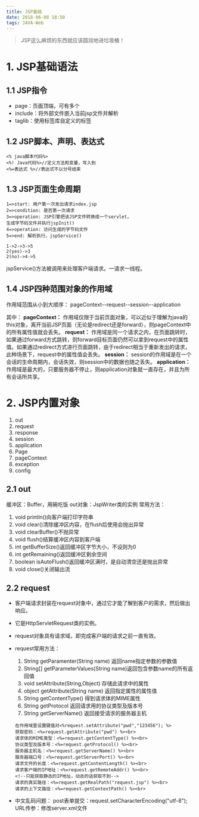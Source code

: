 ```yaml
---
title: JSP基础
date: 2018-06-08 18:50
tags: JAVA-Web
---
```

> JSP这么麻烦的东西就应该圆润地进垃圾桶！

<!-- more -->

# 1. JSP基础语法
## 1.1 JSP指令
- page：页面顶端，可有多个
- include：将外部文件嵌入当前jsp文件并解析
- taglib：使用标签库自定义的标签

## 1.2 JSP脚本、声明、表达式
```
<% java脚本代码%>
<%! Java代码%>//定义方法和变量，写入到
<%=表达式 %>//表达式不以分号结束
```

## 1.3 JSP页面生命周期
```flow
1=>start: 用户第一次发出请求index.jsp
2=>condition: 是否第一次请求
3=>operation: JSP引擎把该JSP文件转换成一个servlet，
生成字节码文件并执行jspInit()
4=>operation: 访问生成的字节码文件
5=>end: 解析执行，jspService()

1->2->3->5
2(yes)->3
2(no)->4->5
```
jspService()方法被调用来处理客户端请求。一请求一线程。

## 1.4 JSP四种范围对象的作用域
作用域范围从小到大顺序：
pageContext--request--session--application
 
其中：
**pageContext：**
作用域仅限于当前页面对象，可以近似于理解为java的this对象，离开当前JSP页面（无论是redirect还是forward），则pageContext中的所有属性值就会丢失。
**request：**
作用域是同一个请求之内，在页面跳转时，如果通过forward方式跳转，则forward目标页面仍然可以拿到request中的属性值。如果通过redirect方式进行页面跳转，由于redirect相当于重新发出的请求，此种场景下，request中的属性值会丢失。
**session：**
session的作用域是在一个会话的生命周期内，会话失效，则session中的数据也随之丢失。
**application：**
作用域是最大的，只要服务器不停止，则application对象就一直存在，并且为所有会话所共享。

# 2. JSP内置对象
 1. out
 2. request
 3. response
 4. session
 5. application
 6. Page
 7. pageContext
 8. exception
 9. config

## 2.1 out
缓冲区：Buffer，用碗吃饭
out对象：JspWriter类的实例
常用方法：
1. void println()向客户端打印字符串
2. void clear()清除缓冲区内容，在flush后使用会抛出异常
3. void clearBuffer()不抛异常
4. void flush()结算缓冲区内容到客户端
5. int getBufferSize()返回缓冲区字节大小，不设则为0
6. int getRemaining()返回缓冲区剩余空间
7. boolean isAutoFlush()返回缓冲区满时，是自动清空还是抛出异常
8. void close()关闭输出流

## 2.2 request
- 客户端请求封装在request对象中，通过它才能了解到客户的需求，然后做出响应。
- 它是HttpServletRequest类的实例。
- request对象具有请求域，即完成客户端的请求之前一直有效。

- request常用方法：
    1. String getParamenter(String name) 返回name指定参数的参数值
    2. String[] getParameterValues(String name)返回包含参数name的所有返回值
    3. void setAttribute(String,Object) 存储此请求中的属性
    4. object getAttribute(String name) 返回指定属性的属性值
    5. String getContentType() 得到请求体的MIME属性
    6. String getProtocol 返回请求用的协议类型及版本号
    7. String getServerName() 返回接受请求的服务器主机
    ```
    在作用域里设置键值对<%request.setAttribute("pwd","123456"); %>
    获取密码：<%=request.getAttribute("pwd") %><br>
    请求体的MIME类型：<%=request.getContentType() %><br>
    协议类型及版本号：<%=request.getProtocol() %><br>
    服务器主机名：<%=request.getServerName() %><br>
    服务器端口号：<%=request.getServerPort() %><br>
    请求文件的长度：<%=request.getContentLength() %><br>
    请求客户端的IP地址：<%=request.getRemoteAddr() %><br>
    <!--只能获取静态的IP地址，动态的话获取不到-->
    请求的真实路径：<%=request.getRealPath("request.jsp") %><br>
    请求的上下文路径：<%=request.getContextPath() %><br>
    
    ```
- 中文乱码问题：
    post表单提交：request.setCharacterEncoding("utf-8");
    URL传参：修改server.xml文件

